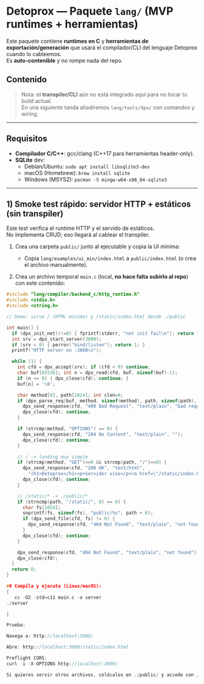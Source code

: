 # Detoprox — Paquete `lang/` (MVP runtimes + herramientas)

Este paquete contiene **runtimes en C** y **herramientas de exportación/generación** que usará el compilador/CLI del lenguaje Detoprox cuando lo cableemos.  
Es **auto-contenible** y no rompe nada del repo.

## Contenido


> Nota: el **transpiler/CLI** aún no está integrado aquí para no tocar tu build actual.  
> En una siguiente tanda añadiremos `lang/tools/dpx/` con comandos y wiring.

---

## Requisitos

- **Compilador C/C++**: gcc/clang (C++17 para herramientas header-only).
- **SQLite** dev:
  - Debian/Ubuntu: `sudo apt install libsqlite3-dev`
  - macOS (Homebrew): `brew install sqlite`
  - Windows (MSYS2): `pacman -S mingw-w64-x86_64-sqlite3`

---

## 1) Smoke test rápido: servidor HTTP + estáticos (sin transpiler)

Este test verifica el runtime HTTP y el servido de estáticos.  
No implementa CRUD; eso llegará al cablear el transpiler.

1. Crea una carpeta `public/` junto al ejecutable y copia la UI mínima:
   - Copia `lang/examples/ui_min/index.html` a `public/index.html` (o crea el archivo manualmente).

2. Crea un archivo temporal `main.c` (local, **no hace falta subirlo al repo**) con este contenido:

```c
#include "lang/compiler/backend_c/http_runtime.h"
#include <stdio.h>
#include <string.h>

// Demo: sirve / (HTML mínimo) y /static/index.html desde ./public

int main() {
  if (dpx_init_net()!=0) { fprintf(stderr, "net init fail\n"); return 1; }
  int srv = dpx_start_server(3000);
  if (srv < 0) { perror("bind/listen"); return 1; }
  printf("HTTP server on :3000\n");

  while (1) {
    int cfd = dpx_accept(srv); if (cfd < 0) continue;
    char buf[65536]; int n = dpx_read(cfd, buf, sizeof(buf)-1);
    if (n <= 0) { dpx_close(cfd); continue; }
    buf[n] = '\0';

    char method[8], path[1024]; int clen=0;
    if (dpx_parse_req(buf, method, sizeof(method), path, sizeof(path), &clen) != 0) {
      dpx_send_response(cfd, "400 Bad Request", "text/plain", "bad request");
      dpx_close(cfd); continue;
    }

    if (strcmp(method, "OPTIONS") == 0) {
      dpx_send_response(cfd, "204 No Content", "text/plain", "");
      dpx_close(cfd); continue;
    }

    // / -> landing muy simple
    if (strcmp(method, "GET")==0 && strcmp(path, "/")==0) {
      dpx_send_response(cfd, "200 OK", "text/html",
        "<h1>Detoprox</h1><p>Servidor vivo</p><a href=\"/static/index.html\">UI mínima</a>");
      dpx_close(cfd); continue;
    }

    // /static/* -> ./public/*
    if (strncmp(path, "/static/", 8) == 0) {
      char fs[1024];
      snprintf(fs, sizeof(fs), "public/%s", path + 8);
      if (dpx_send_file(cfd, fs) != 0) {
        dpx_send_response(cfd, "404 Not Found", "text/plain", "not found");
      }
      dpx_close(cfd); continue;
    }

    dpx_send_response(cfd, "404 Not Found", "text/plain", "not found");
    dpx_close(cfd);
  }
  return 0;
}

## Compila y ejecuta (Linux/macOS):
{
   cc -O2 -std=c11 main.c -o server
./server

}

Prueba:

Navega a: http://localhost:3000/

Abre: http://localhost:3000/static/index.html

Preflight CORS:
curl -i -X OPTIONS http://localhost:3000/

Si quieres servir otros archivos, colócalos en ./public/ y accede con /static/<ruta>.#

